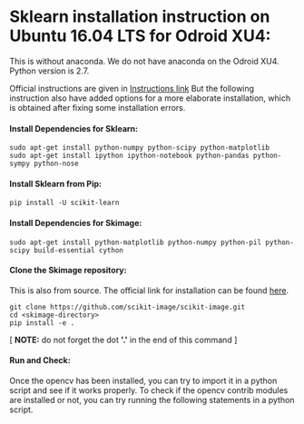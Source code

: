 # Sklearn installation instruction on Ubuntu 16.04 LTS for Odroid XU4:

This is without anaconda. We do not have anaconda on the Odroid XU4.
Python version is 2.7. 

Official instructions are given in [Instructions link](http://scikit-learn.org/stable/install.html)
But the following instruction also have added options for a more elaborate installation, which is obtained after fixing some installation errors.

#### Install Dependencies for Sklearn:
```
sudo apt-get install python-numpy python-scipy python-matplotlib 
sudo apt-get install ipython ipython-notebook python-pandas python-sympy python-nose
```

#### Install Sklearn from Pip:
```
pip install -U scikit-learn
```

#### Install Dependencies for Skimage:
```
sudo apt-get install python-matplotlib python-numpy python-pil python-scipy build-essential cython
```

#### Clone the Skimage repository:

This is also from source. The official link for installation can be found [here](http://scikit-image.org/docs/dev/install.html).

```
git clone https://github.com/scikit-image/scikit-image.git
cd <skimage-directory>
pip install -e .
```

[ **NOTE:** do not forget the dot **'.'** in the end of this command ]

#### Run and Check:
Once the opencv has been installed, you can try to import it in a python script and see if it works properly.
To check if the opencv contrib modules are installed or not, you can try running the following statements in a python script.
